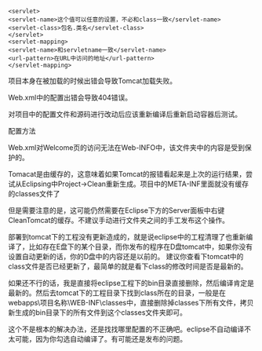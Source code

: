     <servlet>
    <servlet-name>这个值可以任意的设置，不必和class一致</servlet-name>
    <servlet-class>包名.类名</servlet-class>    
    </servlet>
    <servlet-mapping>
    <servlet-name>和servletname一致</servlet-name>
    <url-pattern>在URL中访问的地址</url-pattern>
    </servlet-mapping>


项目本身在被加载的时候出错会导致Tomcat加载失败。

Web.xml中的配置出错会导致404错误。

对项目中的配置文件和源码进行改动后应该重新编译后重新启动容器后测试。

配置<servlet-class>方法



Web.xml对Welcome页的访问无法在Web-INFO中，该文件夹中的内容是受到保护的。



Tomacat是由缓存的，这意味着如果Tomcat的报错看起来是上次的运行结果，尝试从Eclipsing中Project->Clean重新生成。项目中的META-INF里面就没有缓存的classes文件了

但是需要注意的是，这可能仍然需要在Eclipse下方的Server面板中右键CleanTomcat的缓存。不建议手动进行文件夹之间的手工发布这个操作。

部署到tomcat下的工程没有更新造成的，就是说eclipse中的工程清理了也重新编译了，比如存在E盘下的某个目录，而你发布的程序在D盘tomcat中，如果你没有设置自动更新的话，你的D盘中的内容还是以前的。
建议你查看下tomcat中的class文件是否已经更新了，最简单的就是看下class的修改时间是否是最新的。

如果还不行的话，我是直接将eclipse工程下的bin目录直接删除，然后编译肯定是最新的。然后去tomcat下的工程目录下找到class所在的目录，一般是在webapps\项目名称\WEB-INF\classes中，直接删除掉classes下所有文件，拷贝新生成的bin目录下的所有文件到这个classes文件夹即可。

这个不是根本的解决办法，还是找找哪里配置的不正确吧。eclipse不自动编译不太可能，因为你勾选自动编译了。有可能还是发布的问题。